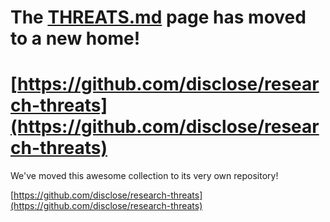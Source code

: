 # The [THREATS.md](https://github.com/disclose/research-threats) page has moved to a new home!

# [https://github.com/disclose/research-threats](https://github.com/disclose/research-threats)

We've moved this awesome collection to its very own repository!

[https://github.com/disclose/research-threats](https://github.com/disclose/research-threats)